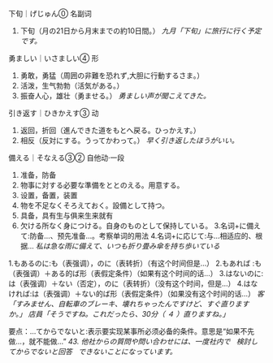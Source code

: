 下旬｜げじゅん⓪
名副词
1. 下旬（月の21日から月末までの約10日間。）
*九月「下旬」に旅行に行く予定です。*

勇ましい｜いさましい④
形
1. 勇敢，勇猛（周囲の非難を恐れず,大胆に行動するさま｡）
2. 活泼，生气勃勃（活気がある。）
3. 振奋人心，雄壮（勇ませる。）
*勇ましい声が聞こえてきた。*

引き返す｜ひきかえす③
动
1. 返回，折回（進んできた道をもとへ戻る。ひっかえす。）
2. 相反（反対にする。うってかわって。）
*早く引き返したほうがいい。*

備える｜そなえる③②
自他动·一段
1. 准备，防备
2. 物事に対する必要な準備をととのえる。用意する。
3. 设置，备置，装置
4. 物を不足なくそろえておく。設備として持つ。
5. 具备，具有生与俱来生来就有
6. 欠ける所なく身につける。自身のものとして保持している。
3.名词+に備えて:防备…、预先准备…。考察单词的用法
4.名词+に応じて:与…相适应的、根据…
*私は急な雨に備えて、いつも折り畳み傘を持ち歩いている*

1.もあるのに:も（表强调），のに（表转折）（有这个时间但是…）
2.もあれば :も（表强调）＋ある的ば形（表假定条件）（如果有这个时间的话…）
3.はないのに:は（表强调）＋ない（否定），のに（表转折）（没有这个时间，但是…）
4.はなければ:は（表强调）＋ない的ば形（表假定条件）（如果没有这个时间的话…）
*客「すみません、自転車のブレーキ、壊れちゃったんですけど、すぐ直りますか。」
店員「そうですね。これだったら、30分（ ４ ）直りますね。」*

要点：…てからでないと:表示要实现某事所必须必备的条件。意思是“如果不先做…，就不能做…”
*43. 他社からの質問や問い合わせには、一度社内で   検討してからでないと回答   できないことになっています。*

